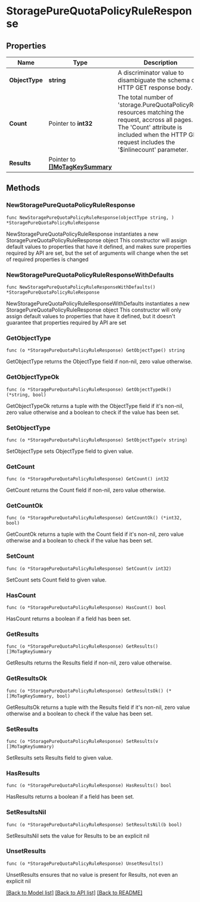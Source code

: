 # StoragePureQuotaPolicyRuleResponse

## Properties

Name | Type | Description | Notes
------------ | ------------- | ------------- | -------------
**ObjectType** | **string** | A discriminator value to disambiguate the schema of a HTTP GET response body. | 
**Count** | Pointer to **int32** | The total number of &#39;storage.PureQuotaPolicyRule&#39; resources matching the request, accross all pages. The &#39;Count&#39; attribute is included when the HTTP GET request includes the &#39;$inlinecount&#39; parameter. | [optional] 
**Results** | Pointer to [**[]MoTagKeySummary**](MoTagKeySummary.md) |  | [optional] 

## Methods

### NewStoragePureQuotaPolicyRuleResponse

`func NewStoragePureQuotaPolicyRuleResponse(objectType string, ) *StoragePureQuotaPolicyRuleResponse`

NewStoragePureQuotaPolicyRuleResponse instantiates a new StoragePureQuotaPolicyRuleResponse object
This constructor will assign default values to properties that have it defined,
and makes sure properties required by API are set, but the set of arguments
will change when the set of required properties is changed

### NewStoragePureQuotaPolicyRuleResponseWithDefaults

`func NewStoragePureQuotaPolicyRuleResponseWithDefaults() *StoragePureQuotaPolicyRuleResponse`

NewStoragePureQuotaPolicyRuleResponseWithDefaults instantiates a new StoragePureQuotaPolicyRuleResponse object
This constructor will only assign default values to properties that have it defined,
but it doesn't guarantee that properties required by API are set

### GetObjectType

`func (o *StoragePureQuotaPolicyRuleResponse) GetObjectType() string`

GetObjectType returns the ObjectType field if non-nil, zero value otherwise.

### GetObjectTypeOk

`func (o *StoragePureQuotaPolicyRuleResponse) GetObjectTypeOk() (*string, bool)`

GetObjectTypeOk returns a tuple with the ObjectType field if it's non-nil, zero value otherwise
and a boolean to check if the value has been set.

### SetObjectType

`func (o *StoragePureQuotaPolicyRuleResponse) SetObjectType(v string)`

SetObjectType sets ObjectType field to given value.


### GetCount

`func (o *StoragePureQuotaPolicyRuleResponse) GetCount() int32`

GetCount returns the Count field if non-nil, zero value otherwise.

### GetCountOk

`func (o *StoragePureQuotaPolicyRuleResponse) GetCountOk() (*int32, bool)`

GetCountOk returns a tuple with the Count field if it's non-nil, zero value otherwise
and a boolean to check if the value has been set.

### SetCount

`func (o *StoragePureQuotaPolicyRuleResponse) SetCount(v int32)`

SetCount sets Count field to given value.

### HasCount

`func (o *StoragePureQuotaPolicyRuleResponse) HasCount() bool`

HasCount returns a boolean if a field has been set.

### GetResults

`func (o *StoragePureQuotaPolicyRuleResponse) GetResults() []MoTagKeySummary`

GetResults returns the Results field if non-nil, zero value otherwise.

### GetResultsOk

`func (o *StoragePureQuotaPolicyRuleResponse) GetResultsOk() (*[]MoTagKeySummary, bool)`

GetResultsOk returns a tuple with the Results field if it's non-nil, zero value otherwise
and a boolean to check if the value has been set.

### SetResults

`func (o *StoragePureQuotaPolicyRuleResponse) SetResults(v []MoTagKeySummary)`

SetResults sets Results field to given value.

### HasResults

`func (o *StoragePureQuotaPolicyRuleResponse) HasResults() bool`

HasResults returns a boolean if a field has been set.

### SetResultsNil

`func (o *StoragePureQuotaPolicyRuleResponse) SetResultsNil(b bool)`

 SetResultsNil sets the value for Results to be an explicit nil

### UnsetResults
`func (o *StoragePureQuotaPolicyRuleResponse) UnsetResults()`

UnsetResults ensures that no value is present for Results, not even an explicit nil

[[Back to Model list]](../README.md#documentation-for-models) [[Back to API list]](../README.md#documentation-for-api-endpoints) [[Back to README]](../README.md)


